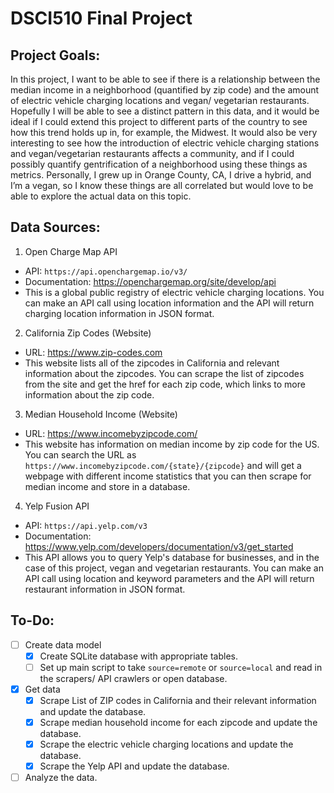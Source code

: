 # DSCI510 Final Project
## Project Goals:
In this project, I want to be able to see if there is a relationship between the median income in a neighborhood (quantified by zip code) and the amount of electric vehicle charging locations and vegan/ vegetarian restaurants. Hopefully I will be able to see a distinct pattern in this data, and it would be ideal if I could extend this project to different parts of the country to see how this trend holds up in, for example, the Midwest. It would also be very interesting to see how the introduction of electric vehicle charging stations and vegan/vegetarian restaurants affects a community, and if I could possibly quantify gentrification of a neighborhood using these things as metrics. Personally, I grew up in Orange County, CA, I drive a hybrid, and I’m a vegan, so I know these things are all correlated but would love to be able to explore the actual data on this topic.

## Data Sources:
1. Open Charge Map API
  - API: `https://api.openchargemap.io/v3/`
  - Documentation: https://openchargemap.org/site/develop/api 
  - This is a global public registry of electric vehicle charging locations. You can make an API call using location information and the API will return charging location information in JSON format.

2. California Zip Codes (Website)
  - URL: https://www.zip-codes.com
  - This website lists all of the zipcodes in California and relevant information about the zipcodes. You can scrape the list of zipcodes from the site and get the href for each zip code, which links to more information about the zip code.

3. Median Household Income (Website)
  - URL: https://www.incomebyzipcode.com/ 
  - This website has information on median income by zip code for the US. You can search the URL as `https://www.incomebyzipcode.com/{state}/{zipcode}` and will get a webpage with different income statistics that you can then scrape for median income and store in a database.

4. Yelp Fusion API
  - API: `https://api.yelp.com/v3`
  - Documentation: https://www.yelp.com/developers/documentation/v3/get_started
  - This API allows you to query Yelp's database for businesses, and in the case of this project, vegan and vegetarian restaurants. You can make an API call using location and keyword parameters and the API will return restaurant information in JSON format.

## To-Do:
- [ ] Create data model
  - [X] Create SQLite database with appropriate tables.
  - [ ] Set up main script to take `source=remote` or `source=local` and read in the scrapers/ API crawlers or open database.
- [X] Get data
  - [X] Scrape List of ZIP codes in California and their relevant information and update the database.
  - [X] Scrape median household income for each zipcode and update the database.
  - [X] Scrape the electric vehicle charging locations and update the database.
  - [X] Scrape the Yelp API and update the database. 
- [ ] Analyze the data.
